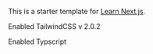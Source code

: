 This is a starter template for [Learn Next.js](https://nextjs.org/learn).

Enabled TailwindCSS v 2.0.2

Enabled Typscript
